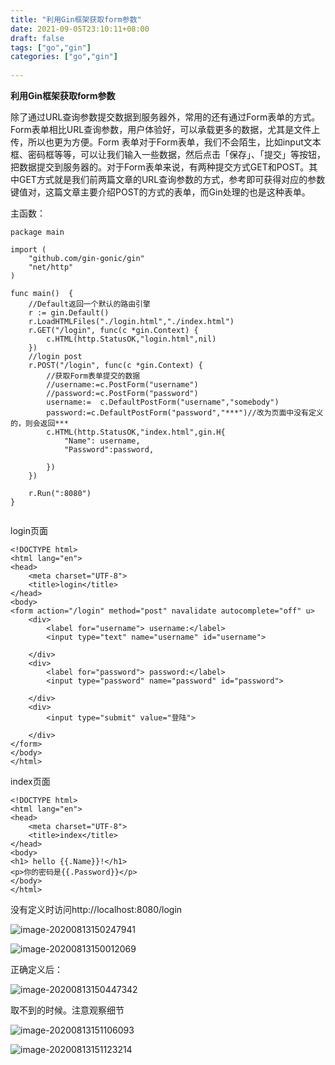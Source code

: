 ```yaml
---
title: "利用Gin框架获取form参数"
date: 2021-09-05T23:10:11+08:00
draft: false
tags: ["go","gin"]
categories: ["go","gin"]
 
---
```



**利用Gin框架获取form参数**

除了通过URL查询参数提交数据到服务器外，常用的还有通过Form表单的方式。Form表单相比URL查询参数，用户体验好，可以承载更多的数据，尤其是文件上传，所以也更为方便。Form 表单对于Form表单，我们不会陌生，比如input文本框、密码框等等，可以让我们输入一些数据，然后点击「保存」、「提交」等按钮，把数据提交到服务器的。对于Form表单来说，有两种提交方式GET和POST。其中GET方式就是我们前两篇文章的URL查询参数的方式，参考即可获得对应的参数键值对，这篇文章主要介绍POST的方式的表单，而Gin处理的也是这种表单。

主函数：

```
package main

import (
	"github.com/gin-gonic/gin"
	"net/http"
)

func main()  {
	//Default返回一个默认的路由引擎
	r := gin.Default()
	r.LoadHTMLFiles("./login.html","./index.html")
	r.GET("/login", func(c *gin.Context) {
		c.HTML(http.StatusOK,"login.html",nil)
	})
	//login post
	r.POST("/login", func(c *gin.Context) {
		//获取Form表单提交的数据
		//username:=c.PostForm("username")
		//password:=c.PostForm("password")
		username:=	c.DefaultPostForm("username","somebody")
		password:=c.DefaultPostForm("password","***")//改为页面中没有定义的，则会返回***
		c.HTML(http.StatusOK,"index.html",gin.H{
			"Name": username,
			"Password":password,

		})
	})

	r.Run(":8080")
}


```

login页面

```
<!DOCTYPE html>
<html lang="en">
<head>
    <meta charset="UTF-8">
    <title>login</title>
</head>
<body>
<form action="/login" method="post" navalidate autocomplete="off" u>
    <div>
        <label for="username"> username:</label>
        <input type="text" name="username" id="username">

    </div>
    <div>
        <label for="password"> password:</label>
        <input type="password" name="password" id="password">

    </div>
    <div>
        <input type="submit" value="登陆">

    </div>
</form>
</body>
</html>
```

index页面

```
<!DOCTYPE html>
<html lang="en">
<head>
    <meta charset="UTF-8">
    <title>index</title>
</head>
<body>
<h1> hello {{.Name}}!</h1>
<p>你的密码是{{.Password}}</p>
</body>
</html>
```



没有定义时访问http://localhost:8080/login

![image-20200813150247941](https://mxszs.oss-cn-beijing.aliyuncs.com/img/image-20200813150247941.png)

![image-20200813150012069](https://mxszs.oss-cn-beijing.aliyuncs.com/img/image-20200813150012069.png)

正确定义后：

![image-20200813150447342](https://mxszs.oss-cn-beijing.aliyuncs.com/img/image-20200813150447342.png)

取不到的时候。注意观察细节

![image-20200813151106093](https://mxszs.oss-cn-beijing.aliyuncs.com/img/image-20200813151106093.png)

![image-20200813151123214](https://mxszs.oss-cn-beijing.aliyuncs.com/img/image-20200813151123214.png)